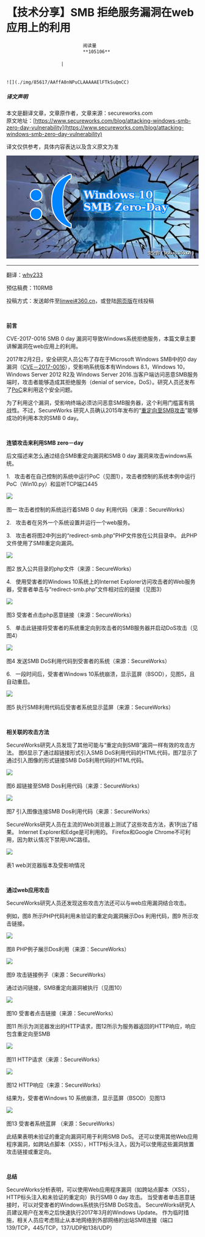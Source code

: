 
# 【技术分享】SMB 拒绝服务漏洞在web应用上的利用


                                阅读量   
                                **105106**
                            
                        |
                        
                                                                                                                                    ![](./img/85617/AAffA0nNPuCLAAAAAElFTkSuQmCC)
                                                                                            



##### 译文声明

本文是翻译文章，文章原作者，文章来源：secureworks.com
                                <br>原文地址：[https://www.secureworks.com/blog/attacking-windows-smb-zero-day-vulnerability](https://www.secureworks.com/blog/attacking-windows-smb-zero-day-vulnerability)

译文仅供参考，具体内容表达以及含义原文为准

[![](./img/85617/t0120bb9b4d6684015c.png)](./img/85617/t0120bb9b4d6684015c.png)

****

翻译：[why233](http://bobao.360.cn/member/contribute?uid=2795848289)

预估稿费：110RMB

投稿方式：发送邮件至[linwei#360.cn](mailto:linwei@360.cn)，或登陆[网页版](http://bobao.360.cn/contribute/index)在线投稿

**<br>**

**前言**

CVE-2017-0016 SMB 0 day 漏洞可导致Windows系统拒绝服务，本篇文章主要讲解漏洞在web应用上的利用。

2017年2月2日，安全研究人员公布了存在于Microsoft Windows SMB中的0 day 漏洞（[CVE－2017-0016](http://www.kb.cert.org/vuls/id/867968)），受影响系统版本有Windows 8.1，Windows 10，Windows Server 2012 R2及 Windows Server 2016.当客户端访问恶意SMB服务端时，攻击者能够造成其拒绝服务（denial of service，DoS）。研究人员还发布了[PoC](https://github.com/lgandx/PoC/tree/master/SMBv3%20Tree%20Connect)来利用这个安全问题。

为了利用这个漏洞，受影响终端必须访问恶意SMB服务器，这个利用门槛富有挑战性。不过，SecureWorks 研究人员确认2015年发布的“[重定向至SMB攻击](https://blog.cylance.com/redirect-to-smb)”能够成功的利用本次的SMB 0 day。

<br>

**连锁攻击来利用SMB zero－day**

后文描述来怎么通过结合SMB重定向漏洞和SMB 0 day 漏洞来攻击windows系统。

1.   攻击者在自己控制的系统中运行PoC（见图1），攻击者控制的系统本例中运行PoC（Win10.py）和监听TCP端口445

[![](./img/85617/AAffA0nNPuCLAAAAAElFTkSuQmCC)](https://p2.ssl.qhimg.com/t01d9ba382911157f28.png)

图一 攻击者控制的系统运行着SMB 0 day 利用代码（来源：SecureWorks）

2.   攻击者在另外一个系统设置并运行一个web服务。

3.   攻击者将图2中列出的“redirect-smb.php”PHP文件放在公共目录中。 此PHP文件使用了SMB重定向漏洞。

[![](./img/85617/AAffA0nNPuCLAAAAAElFTkSuQmCC)](https://p1.ssl.qhimg.com/t01d99d825e5276941e.png)

图2 放入公共目录的php文件（来源：SecureWorks）

4.   使用受害者的Windows 10系统上的Internet Explorer访问攻击者的Web服务器，受害者单击与“redirect-smb.php”文件相对应的链接（见图3）

[![](./img/85617/AAffA0nNPuCLAAAAAElFTkSuQmCC)](https://p5.ssl.qhimg.com/t01ab3aac48a772e659.png)

图3 受害者点击php恶意链接（来源：SecureWorks）

5.   单击此链接将受害者的系统重定向到攻击者的SMB服务器并启动DoS攻击（见图4）

[![](./img/85617/AAffA0nNPuCLAAAAAElFTkSuQmCC)](https://p1.ssl.qhimg.com/t018541b38a0417e05e.png)

图4 发送SMB DoS利用代码到受害者的系统（来源：SecureWorks）

6.   一段时间后，受害者Windows 10系统崩溃，显示蓝屏（BSOD），见图5，且自动重启。

[![](./img/85617/AAffA0nNPuCLAAAAAElFTkSuQmCC)](https://p2.ssl.qhimg.com/t01a23c0fbbb84920e8.png)

图5 执行SMB利用代码后受害者系统显示蓝屏（来源：SecureWorks）

<br>

**相关联的攻击方法**

SecureWorks研究人员发现了其他可能与“重定向到SMB”漏洞一样有效的攻击方法。 图6显示了通过超链接形式引入SMB DoS利用代码的HTML代码，图7显示了通过引入图像的形式链接SMB DoS利用代码的HTML代码。

[![](./img/85617/AAffA0nNPuCLAAAAAElFTkSuQmCC)](https://p5.ssl.qhimg.com/t011cbd46dfa08086c8.png)

图6 超链接至SMB Dos利用代码（来源：SecureWorks）

[![](./img/85617/AAffA0nNPuCLAAAAAElFTkSuQmCC)](https://p5.ssl.qhimg.com/t01e58cb5d0efb9468a.png)

图7 引入图像连接SMB Dos利用代码（来源：SecureWorks）

SecureWorks研究人员在主流的Web浏览器上测试了这些攻击方法，表1列出了结果。 Internet Explorer和Edge是可利用的。 Firefox和Google Chrome不可利用，因为默认情况下禁用UNC路径。

[![](./img/85617/AAffA0nNPuCLAAAAAElFTkSuQmCC)](https://p0.ssl.qhimg.com/t012f6ffaea398b0d3b.png)

表1 web浏览器版本及受影响情况

<br>

**通过web应用攻击**

SecureWorks研究人员还发现这些攻击方法还可以与web应用漏洞结合攻击。

例如，图8 所示PHP代码利用未验证的重定向漏洞展示Dos 利用代码，图9 所示攻击链接。

[![](./img/85617/AAffA0nNPuCLAAAAAElFTkSuQmCC)](https://p0.ssl.qhimg.com/t01c00479c0ebbfa92c.png)

图8 PHP例子展示Dos利用（来源：SecureWorks）

[![](./img/85617/AAffA0nNPuCLAAAAAElFTkSuQmCC)](https://p3.ssl.qhimg.com/t0116aeefe3e269fc78.png)

图9 攻击链接例子（来源：SecureWorks）

通过访问链接，SMB重定向漏洞被执行（见图10）

[![](./img/85617/AAffA0nNPuCLAAAAAElFTkSuQmCC)](https://p0.ssl.qhimg.com/t01880e5aaa6e2304bc.png)

图10 受害者点击链接（来源：SecureWorks）

图11 所示为浏览器发出的HTTP请求，图12所示为服务器返回的HTTP响应，响应包含重定向至SMB

[![](./img/85617/AAffA0nNPuCLAAAAAElFTkSuQmCC)](https://p2.ssl.qhimg.com/t014fbc92ed8cabe3b1.png)

图11 HTTP请求（来源：SecureWorks）

[![](./img/85617/AAffA0nNPuCLAAAAAElFTkSuQmCC)](https://p0.ssl.qhimg.com/t017bc15522db4d4183.png)

图12 HTTP响应（来源：SecureWorks）

结果为，受害者Windows 10 系统崩溃，显示蓝屏（BSOD）见图13

[![](./img/85617/AAffA0nNPuCLAAAAAElFTkSuQmCC)](https://p3.ssl.qhimg.com/t01f653ef1bd654b4c3.png)

图13 受害者系统蓝屏 （来源：SecureWorks）

此结果表明未验证的重定向漏洞可用于利用SMB DoS。 还可以使用其他Web应用程序漏洞，如跨站点脚本（XSS），HTTP标头注入，因为可以使用这些漏洞放置攻击链接或重定向。

<br>

**总结**

SecureWorks分析表明，可以使用Web应用程序漏洞（如跨站点脚本（XSS），HTTP标头注入和未验证的重定向）执行SMB 0 day 攻击。 当受害者单击恶意链接时，可以对受害者的Windows系统执行SMB DoS攻击。 SecureWorks研究人员建议用户在发布之后快速执行2017年3月的Windows Update。 作为临时措施，相关人员应考虑阻止从本地网络到外部网络的出站SMB连接（端口139/TCP，445/TCP，137/UDP和138/UDP）
